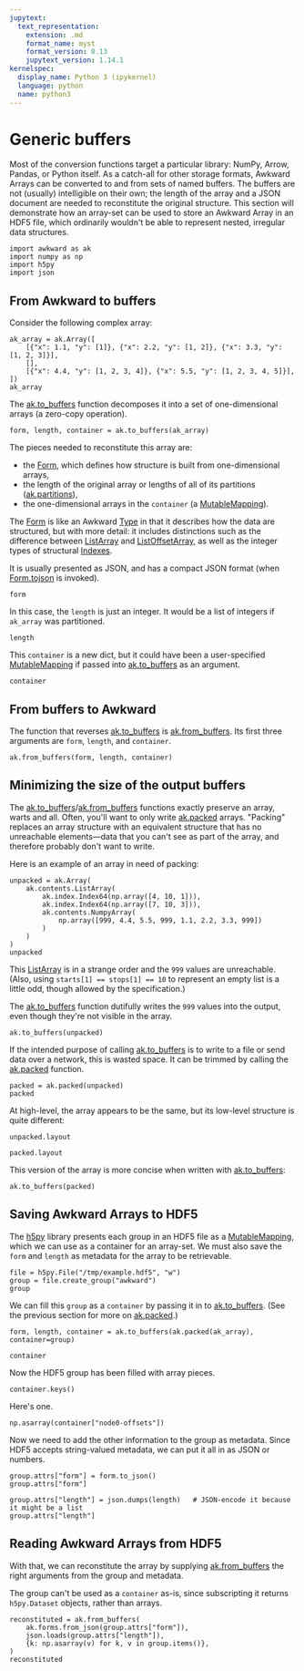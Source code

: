 ```yaml
---
jupytext:
  text_representation:
    extension: .md
    format_name: myst
    format_version: 0.13
    jupytext_version: 1.14.1
kernelspec:
  display_name: Python 3 (ipykernel)
  language: python
  name: python3
---
```


Generic buffers
===============

Most of the conversion functions target a particular library: NumPy, Arrow, Pandas, or Python itself. As a catch-all for other storage formats, Awkward Arrays can be converted to and from sets of named buffers. The buffers are not (usually) intelligible on their own; the length of the array and a JSON document are needed to reconstitute the original structure. This section will demonstrate how an array-set can be used to store an Awkward Array in an HDF5 file, which ordinarily wouldn't be able to represent nested, irregular data structures.

```{code-cell} ipython3
import awkward as ak
import numpy as np
import h5py
import json
```

From Awkward to buffers
-----------------------

Consider the following complex array:

```{code-cell} ipython3
ak_array = ak.Array([
    [{"x": 1.1, "y": [1]}, {"x": 2.2, "y": [1, 2]}, {"x": 3.3, "y": [1, 2, 3]}],
    [],
    [{"x": 4.4, "y": [1, 2, 3, 4]}, {"x": 5.5, "y": [1, 2, 3, 4, 5]}],
])
ak_array
```

The [ak.to_buffers](https://awkward-array.readthedocs.io/en/latest/_auto/ak.to_buffers.html) function decomposes it into a set of one-dimensional arrays (a zero-copy operation).

```{code-cell} ipython3
form, length, container = ak.to_buffers(ak_array)
```

The pieces needed to reconstitute this array are:

   * the [Form](https://awkward-array.readthedocs.io/en/latest/ak.forms.Form.html), which defines how structure is built from one-dimensional arrays,
   * the length of the original array or lengths of all of its partitions ([ak.partitions](https://awkward-array.readthedocs.io/en/latest/_auto/ak.partitions.html)),
   * the one-dimensional arrays in the `container` (a [MutableMapping](https://docs.python.org/3/library/collections.abc.html#collections-abstract-base-classes)).

The [Form](https://awkward-array.readthedocs.io/en/latest/ak.forms.Form.html) is like an Awkward [Type](https://awkward-array.readthedocs.io/en/latest/ak.types.Type.html) in that it describes how the data are structured, but with more detail: it includes distinctions such as the difference between [ListArray](https://awkward-array.readthedocs.io/en/latest/ak.layout.ListArray.html) and [ListOffsetArray](https://awkward-array.readthedocs.io/en/latest/ak.layout.ListOffsetArray.html), as well as the integer types of structural [Indexes](https://awkward-array.readthedocs.io/en/latest/ak.layout.Index.html).

It is usually presented as JSON, and has a compact JSON format (when [Form.tojson](https://awkward-array.readthedocs.io/en/latest/ak.forms.Form.html#ak-forms-form-tojson) is invoked).

```{code-cell} ipython3
form
```

In this case, the `length` is just an integer. It would be a list of integers if `ak_array` was partitioned.

```{code-cell} ipython3
length
```

This `container` is a new dict, but it could have been a user-specified [MutableMapping](https://docs.python.org/3/library/collections.abc.html#collections-abstract-base-classes) if passed into [ak.to_buffers](https://awkward-array.readthedocs.io/en/latest/_auto/ak.to_buffers.html) as an argument.

```{code-cell} ipython3
container
```

From buffers to Awkward
-----------------------

The function that reverses [ak.to_buffers](https://awkward-array.readthedocs.io/en/latest/_auto/ak.to_buffers.html) is [ak.from_buffers](https://awkward-array.readthedocs.io/en/latest/_auto/ak.from_buffers.html). Its first three arguments are `form`, `length`, and `container`.

```{code-cell} ipython3
ak.from_buffers(form, length, container)
```

Minimizing the size of the output buffers
-----------------------------------------

The [ak.to_buffers](https://awkward-array.readthedocs.io/en/latest/_auto/ak.to_buffers.html)/[ak.from_buffers](https://awkward-array.readthedocs.io/en/latest/_auto/ak.from_buffers.html) functions exactly preserve an array, warts and all. Often, you'll want to only write [ak.packed](https://awkward-array.readthedocs.io/en/latest/_auto/ak.packed.html) arrays. "Packing" replaces an array structure with an equivalent structure that has no unreachable elements—data that you can't see as part of the array, and therefore probably don't want to write.

Here is an example of an array in need of packing:

```{code-cell} ipython3
unpacked = ak.Array(
    ak.contents.ListArray(
        ak.index.Index64(np.array([4, 10, 1])),
        ak.index.Index64(np.array([7, 10, 3])),
        ak.contents.NumpyArray(
            np.array([999, 4.4, 5.5, 999, 1.1, 2.2, 3.3, 999])
        )
    )
)
unpacked
```

This [ListArray](https://awkward-array.readthedocs.io/en/latest/ak.layout.ListArray.html) is in a strange order and the `999` values are unreachable. (Also, using `starts[1] == stops[1] == 10` to represent an empty list is a little odd, though allowed by the specification.)

The [ak.to_buffers](https://awkward-array.readthedocs.io/en/latest/_auto/ak.to_buffers.html) function dutifully writes the `999` values into the output, even though they're not visible in the array.

```{code-cell} ipython3
ak.to_buffers(unpacked)
```

If the intended purpose of calling [ak.to_buffers](https://awkward-array.readthedocs.io/en/latest/_auto/ak.to_buffers.html) is to write to a file or send data over a network, this is wasted space. It can be trimmed by calling the [ak.packed](https://awkward-array.readthedocs.io/en/latest/_auto/ak.packed.html) function.

```{code-cell} ipython3
packed = ak.packed(unpacked)
packed
```

At high-level, the array appears to be the same, but its low-level structure is quite different:

```{code-cell} ipython3
unpacked.layout
```

```{code-cell} ipython3
packed.layout
```

This version of the array is more concise when written with [ak.to_buffers](https://awkward-array.readthedocs.io/en/latest/_auto/ak.to_buffers.html):

```{code-cell} ipython3
ak.to_buffers(packed)
```

Saving Awkward Arrays to HDF5
-----------------------------

The [h5py](https://www.h5py.org/) library presents each group in an HDF5 file as a [MutableMapping](https://docs.python.org/3/library/collections.abc.html#collections-abstract-base-classes), which we can use as a container for an array-set. We must also save the `form` and `length` as metadata for the array to be retrievable.

```{code-cell} ipython3
file = h5py.File("/tmp/example.hdf5", "w")
group = file.create_group("awkward")
group
```

We can fill this `group` as a `container` by passing it in to [ak.to_buffers](https://awkward-array.readthedocs.io/en/latest/_auto/ak.to_buffers.html). (See the previous section for more on [ak.packed](https://awkward-array.readthedocs.io/en/latest/_auto/ak.packed.html).)

```{code-cell} ipython3
form, length, container = ak.to_buffers(ak.packed(ak_array), container=group)
```

```{code-cell} ipython3
container
```

Now the HDF5 group has been filled with array pieces.

```{code-cell} ipython3
container.keys()
```

Here's one.

```{code-cell} ipython3
np.asarray(container["node0-offsets"])
```

Now we need to add the other information to the group as metadata. Since HDF5 accepts string-valued metadata, we can put it all in as JSON or numbers.

```{code-cell} ipython3
group.attrs["form"] = form.to_json()
group.attrs["form"]
```

```{code-cell} ipython3
group.attrs["length"] = json.dumps(length)   # JSON-encode it because it might be a list
group.attrs["length"]
```

Reading Awkward Arrays from HDF5
--------------------------------

With that, we can reconstitute the array by supplying [ak.from_buffers](https://awkward-array.readthedocs.io/en/latest/_auto/ak.from_buffers.html) the right arguments from the group and metadata.

The group can't be used as a `container` as-is, since subscripting it returns `h5py.Dataset` objects, rather than arrays.

```{code-cell} ipython3
reconstituted = ak.from_buffers(
    ak.forms.from_json(group.attrs["form"]),
    json.loads(group.attrs["length"]),
    {k: np.asarray(v) for k, v in group.items()},
)
reconstituted
```
